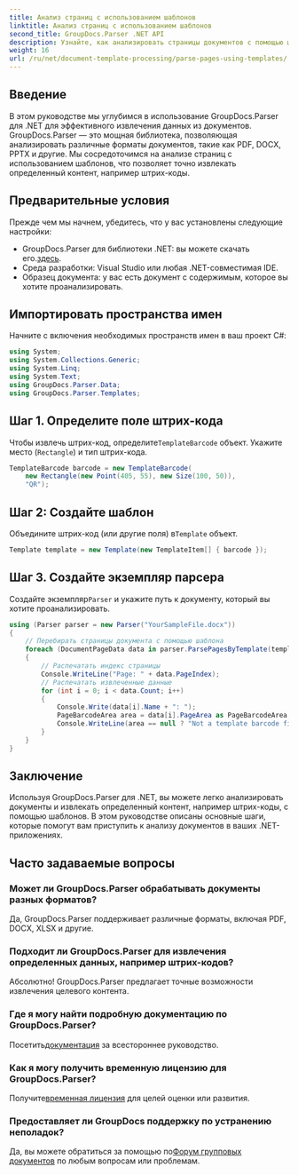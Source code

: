 ```yaml
---
title: Анализ страниц с использованием шаблонов
linktitle: Анализ страниц с использованием шаблонов
second_title: GroupDocs.Parser .NET API
description: Узнайте, как анализировать страницы документов с помощью шаблонов в .NET с помощью GroupDocs.Parser. Эффективно извлекайте определенный контент для своих приложений.
weight: 16
url: /ru/net/document-template-processing/parse-pages-using-templates/
---
```

## Введение
В этом руководстве мы углубимся в использование GroupDocs.Parser для .NET для эффективного извлечения данных из документов. GroupDocs.Parser — это мощная библиотека, позволяющая анализировать различные форматы документов, такие как PDF, DOCX, PPTX и другие. Мы сосредоточимся на анализе страниц с использованием шаблонов, что позволяет точно извлекать определенный контент, например штрих-коды.
## Предварительные условия
Прежде чем мы начнем, убедитесь, что у вас установлены следующие настройки:
-  GroupDocs.Parser для библиотеки .NET: вы можете скачать его.[здесь](https://releases.groupdocs.com/parser/net/).
- Среда разработки: Visual Studio или любая .NET-совместимая IDE.
- Образец документа: у вас есть документ с содержимым, которое вы хотите проанализировать.

## Импортировать пространства имен
Начните с включения необходимых пространств имен в ваш проект C#:
```csharp
using System;
using System.Collections.Generic;
using System.Linq;
using System.Text;
using GroupDocs.Parser.Data;
using GroupDocs.Parser.Templates;
```
## Шаг 1. Определите поле штрих-кода
 Чтобы извлечь штрих-код, определите`TemplateBarcode` объект. Укажите место (`Rectangle`) и тип штрих-кода.
```csharp
TemplateBarcode barcode = new TemplateBarcode(
    new Rectangle(new Point(405, 55), new Size(100, 50)),
    "QR");
```
## Шаг 2: Создайте шаблон
 Объедините штрих-код (или другие поля) в`Template` объект.
```csharp
Template template = new Template(new TemplateItem[] { barcode });
```
## Шаг 3. Создайте экземпляр парсера
 Создайте экземпляр`Parser` и укажите путь к документу, который вы хотите проанализировать.
```csharp
using (Parser parser = new Parser("YourSampleFile.docx"))
{
    // Перебирать страницы документа с помощью шаблона
    foreach (DocumentPageData data in parser.ParsePagesByTemplate(template))
    {
        // Распечатать индекс страницы
        Console.WriteLine("Page: " + data.PageIndex);
        // Распечатать извлеченные данные
        for (int i = 0; i < data.Count; i++)
        {
            Console.Write(data[i].Name + ": ");
            PageBarcodeArea area = data[i].PageArea as PageBarcodeArea;
            Console.WriteLine(area == null ? "Not a template barcode field" : area.Value);
        }
    }
}
```

## Заключение
Используя GroupDocs.Parser для .NET, вы можете легко анализировать документы и извлекать определенный контент, например штрих-коды, с помощью шаблонов. В этом руководстве описаны основные шаги, которые помогут вам приступить к анализу документов в ваших .NET-приложениях.

## Часто задаваемые вопросы
### Может ли GroupDocs.Parser обрабатывать документы разных форматов?
Да, GroupDocs.Parser поддерживает различные форматы, включая PDF, DOCX, XLSX и другие.
### Подходит ли GroupDocs.Parser для извлечения определенных данных, например штрих-кодов?
Абсолютно! GroupDocs.Parser предлагает точные возможности извлечения целевого контента.
### Где я могу найти подробную документацию по GroupDocs.Parser?
 Посетить[документация](https://tutorials.groupdocs.com/parser/net/) за всестороннее руководство.
### Как я могу получить временную лицензию для GroupDocs.Parser?
 Получите[временная лицензия](https://purchase.groupdocs.com/temporary-license/) для целей оценки или развития.
### Предоставляет ли GroupDocs поддержку по устранению неполадок?
 Да, вы можете обратиться за помощью по[Форум групповых документов](https://forum.groupdocs.com/c/parser/17) по любым вопросам или проблемам.